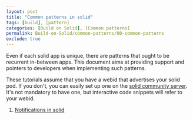 ```yaml
---
layout: post
title: "Common patterns in solid"
tags: [build], [pattern]
categories: [Build on Solid], [Common patterns]
permalink: Build-on-Solid/common-patterns/00-common-patterns
exclude: true
---
```


Even if each solid app is unique, there are patterns that ought to be recurrent in-between apps. This document aims at providing support and pointers to developers when implementing such patterns.

These tutorials assume that you have a webid that advertises your solid pod. If you don't, you can easily set up one on the [solid community server](https://solid.community/). It's not mandatory to have one, but interactive code snippets will refer to your webid.

1. [Notifications in solid](1-nofitications)
